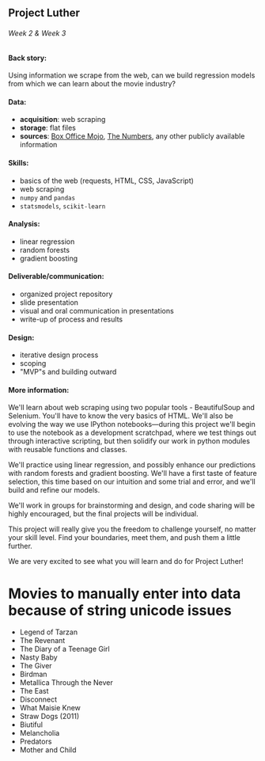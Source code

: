 ## Project Luther
###### Week 2 & Week 3

#### Back story:

Using information we scrape from the web, can we build regression models from which we can learn about the movie industry?


#### Data:

 * **acquisition**: web scraping
 * **storage**: flat files
 * **sources**: [Box Office Mojo](http://www.boxofficemojo.com), [The Numbers](http://www.the-numbers.com/), any other publicly available information


#### Skills:

 * basics of the web (requests, HTML, CSS, JavaScript)
 * web scraping
 * `numpy` and `pandas`
 * `statsmodels`, `scikit-learn`


#### Analysis:

 * linear regression
 * random forests
 * gradient boosting


#### Deliverable/communication:

 * organized project repository
 * slide presentation
 * visual and oral communication in presentations
 * write-up of process and results


#### Design:

 * iterative design process
 * scoping
 * "MVP"s and building outward


#### More information:

We'll learn about web scraping using two popular tools - BeautifulSoup and Selenium. You'll have to know the very basics of HTML. We'll also be evolving the way we use IPython notebooks—during this project we'll begin to use the notebook as a development scratchpad, where we test things out through interactive scripting, but then solidify our work in python modules with reusable functions and classes.

We'll practice using linear regression, and possibly enhance our predictions with random forests and gradient boosting. We'll have a first taste of feature selection, this time based on our intuition and some trial and error, and we'll build and refine our models.

We'll work in groups for brainstorming and design, and code sharing will be highly encouraged, but the final projects will be individual.

This project will really give you the freedom to challenge yourself, no matter your skill level. Find your boundaries, meet them, and push them a little further.

We are very excited to see what you will learn and do for Project Luther!


# Movies to manually enter into data because of string unicode issues
* Legend of Tarzan
* The Revenant
* The Diary of a Teenage Girl
* Nasty Baby
* The Giver
* Birdman
* Metallica Through the Never
* The East
* Disconnect
* What Maisie Knew
* Straw Dogs (2011)
* Biutiful
* Melancholia
* Predators
* Mother and Child
